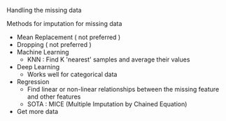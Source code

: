 Handling the missing data

Methods for imputation for missing data
- Mean Replacement ( not preferred )
- Dropping ( not preferred )
- Machine Learning
	- KNN : Find K 'nearest' samples and average their values
- Deep Learning
	- Works well for categorical data
- Regression
	- Find linear or non-linear relationships between the missing feature and other features
	- SOTA : MICE (Multiple Imputation by Chained Equation)
- Get more data